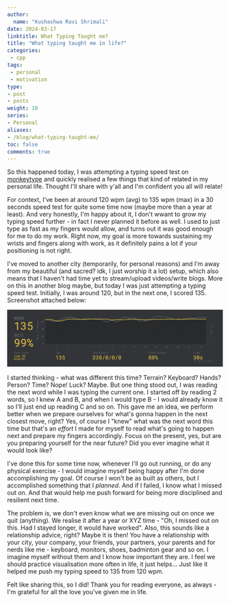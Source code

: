 ```yaml
---
author:
  name: "Kushashwa Ravi Shrimali"
date: 2024-03-17
linktitle: What Typing Taught me?
title: "What typing taught me in life?"
categories:
 - cpp
tags:
 - personal
 - motivation
type:
- post
- posts
weight: 10
series:
- Personal
aliases:
- /blog/what-typing-taught-me/
toc: false
comments: true
---
```


So this happened today, I was attempting a typing speed test on [monkeytype](https://monkeytype.com) and quickly realised a few things that kind of related in my personal life. Thought I'll share with y'all and I'm confident you all will relate!

For context, I've been at around 120 wpm (avg) to 135 wpm (max) in a 30 seconds speed test for quite some time now (maybe more than a year at least). And very honestly, I'm happy about it, I don't wwant to grow my typing speed further - in fact I never planned it before as well. I used to just type as fast as my fingers would allow, and turns out it was good enough for me to do my work. Right now, my goal is more towards sustaining my wrists and fingers along with work, as it definitely pains a lot if your positioning is not right.

I've moved to another city (temporarily, for personal reasons) and I'm away from my beautiful (and sacred? idk, I just worship it a lot) setup, which also means that I haven't had time yet to stream/upload videos/write blogs. More on this in another blog maybe, but today I was just attempting a typing speed test. Initially, I was around 120, but in the next one, I scored 135. Screenshot attached below:

<img src="assets/blogs/what-typing-taught-me-blog-ss.png"/>

I started thinking - what was different this time? Terrain? Keyboard? Hands? Person? Time? Nope! Luck? Maybe. But one thing stood out, I was reading the next word while I was typing the current one. I started off by reading 2 words, so I knew A and B, and when I would type B - I would already know it so I'll just end up reading C and so on. This gave me an idea, we perform better when we prepare ourselves for what's gonna happen in the next closest move, right? Yes, of course I "knew" what was the next word this time but that's an _effort_ I made for myself to read what's going to happen next and prepare my fingers accordingly. Focus on the present, yes, but are you preparing yourself for the near future? Did you ever imagine what it would look like?

I've done this for some time now, whenever I'll go out running, or do any physical exercise - I would imagine myself being happy after I'm done accomplishing my goal. Of course I won't be as built as others, but I accomplished something that I _planned_. And if I failed, I know what I missed out on. And that would help me push forward for being more disciplined and resilient next time.

The problem is, we don't even know what we are missing out on once we quit (anything). We realise it after a year or XYZ time - "Oh, I missed out on this. Had I stayed longer, it would have worked". Also, this sounds like a relationship advice, right? Maybe it is then! You have a relationship with your city, your company, your friends, your partners, your parents and for nerds like me - keyboard, monitors, shoes, badminton gear and so on. I imagine myself without them and I know how important they are. I feel we should practice visualisation more often in life, it just helps... Just like it helped me push my typing speed to 135 from 120 wpm.

Felt like sharing this, so I did! Thank you for reading everyone, as always - I'm grateful for all the love you've given me in life.
